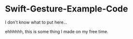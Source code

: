 # Swift-Gesture-Example-Code
I don't know what to put here...

ehhhhhh, this is some thing I made on my free time.
